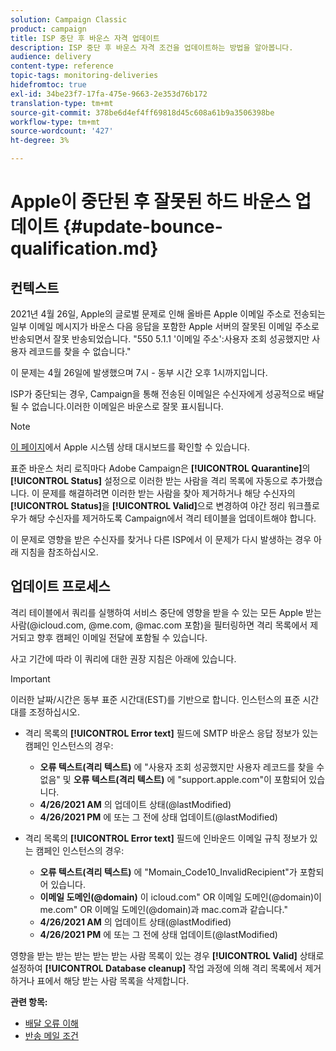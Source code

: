 ```yaml
---
solution: Campaign Classic
product: campaign
title: ISP 중단 후 바운스 자격 업데이트
description: ISP 중단 후 바운스 자격 조건을 업데이트하는 방법을 알아봅니다.
audience: delivery
content-type: reference
topic-tags: monitoring-deliveries
hidefromtoc: true
exl-id: 34be23f7-17fa-475e-9663-2e353d76b172
translation-type: tm+mt
source-git-commit: 378be6d4ef4ff69818d45c608a61b9a3506398be
workflow-type: tm+mt
source-wordcount: '427'
ht-degree: 3%

---
```


# Apple이 중단된 후 잘못된 하드 바운스 업데이트 {#update-bounce-qualification.md}

## 컨텍스트

2021년 4월 26일, Apple의 글로벌 문제로 인해 올바른 Apple 이메일 주소로 전송되는 일부 이메일 메시지가 바운스 다음 응답을 포함한 Apple 서버의 잘못된 이메일 주소로 반송되면서 잘못 반송되었습니다. &quot;550 5.1.1 &#39;이메일 주소&#39;:사용자 조회 성공했지만 사용자 레코드를 찾을 수 없습니다.&quot;

이 문제는 4월 26일에 발생했으며 7시 - 동부 시간 오후 1시까지입니다.

ISP가 중단되는 경우, Campaign을 통해 전송된 이메일은 수신자에게 성공적으로 배달될 수 없습니다.이러한 이메일은 바운스로 잘못 표시됩니다.

>[!NOTE]
>
>[이 페이지](https://www.apple.com/support/systemstatus/)에서 Apple 시스템 상태 대시보드를 확인할 수 있습니다.

표준 바운스 처리 로직마다 Adobe Campaign은 **[!UICONTROL Quarantine]**&#x200B;의 **[!UICONTROL Status]** 설정으로 이러한 받는 사람을 격리 목록에 자동으로 추가했습니다. 이 문제를 해결하려면 이러한 받는 사람을 찾아 제거하거나 해당 수신자의 **[!UICONTROL Status]**&#x200B;을 **[!UICONTROL Valid]**&#x200B;으로 변경하여 야간 정리 워크플로우가 해당 수신자를 제거하도록 Campaign에서 격리 테이블을 업데이트해야 합니다.

이 문제로 영향을 받은 수신자를 찾거나 다른 ISP에서 이 문제가 다시 발생하는 경우 아래 지침을 참조하십시오.

## 업데이트 프로세스

격리 테이블에서 쿼리를 실행하여 서비스 중단에 영향을 받을 수 있는 모든 Apple 받는 사람(@icloud.com, @me.com, @mac.com 포함)을 필터링하면 격리 목록에서 제거되고 향후 캠페인 이메일 전달에 포함될 수 있습니다.

사고 기간에 따라 이 쿼리에 대한 권장 지침은 아래에 있습니다.

>[!IMPORTANT]
>
>이러한 날짜/시간은 동부 표준 시간대(EST)를 기반으로 합니다. 인스턴스의 표준 시간대를 조정하십시오.

* 격리 목록의 **[!UICONTROL Error text]** 필드에 SMTP 바운스 응답 정보가 있는 캠페인 인스턴스의 경우:

   * **오류 텍스트(격리 텍스트)** 에 &quot;사용자 조회 성공했지만 사용자 레코드를 찾을 수 없음&quot; 및  **오류 텍스트(격리 텍스트)** 에 &quot;support.apple.com&quot;이 포함되어 있습니다.
   * **4/26/2021 AM** 의 업데이트 상태(@lastModified)
   * **4/26/2021 PM** 에 또는 그 전에 상태 업데이트(@lastModified)

* 격리 목록의 **[!UICONTROL Error text]** 필드에 인바운드 이메일 규칙 정보가 있는 캠페인 인스턴스의 경우:

   * **오류 텍스트(격리 텍스트)** 에 &quot;Momain_Code10_InvalidRecipient&quot;가 포함되어 있습니다.
   * **이메일 도메인(@domain)** 이 icloud.com&quot; OR 이메일 도메인(@domain)이 me.com&quot; OR 이메일 도메인(@domain)과 mac.com과 같습니다.&quot;
   * **4/26/2021 AM** 의 업데이트 상태(@lastModified)
   * **4/26/2021 PM** 에 또는 그 전에 상태 업데이트(@lastModified)

영향을 받는 받는 받는 받는 받는 사람 목록이 있는 경우 **[!UICONTROL Valid]** 상태로 설정하여 **[!UICONTROL Database cleanup]** 작업 과정에 의해 격리 목록에서 제거하거나 표에서 해당 받는 사람 목록을 삭제합니다.

**관련 항목:**
* [배달 오류 이해](../../delivery/using/understanding-delivery-failures.md)
* [반송 메일 조건](../../delivery/using/understanding-delivery-failures.md#bounce-mail-qualification)
